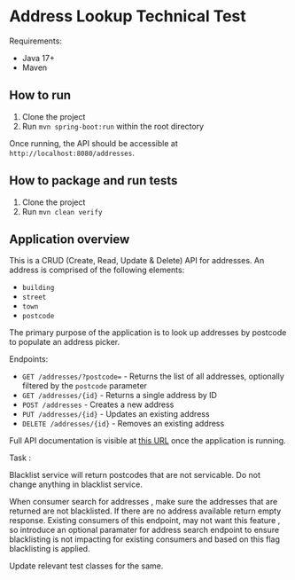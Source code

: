 # Address Lookup Technical Test

Requirements:

* Java 17+
* Maven

## How to run

1. Clone the project
2. Run `mvn spring-boot:run` within the root directory

Once running, the API should be accessible at `http://localhost:8080/addresses`.

## How to package and run tests

1. Clone the project
2. Run `mvn clean verify`

## Application overview

This is a CRUD (Create, Read, Update & Delete) API for addresses. An address is comprised of the following elements:

* `building`
* `street`
* `town`
* `postcode`

The primary purpose of the application is to look up addresses by postcode to populate an address picker.

Endpoints:

* `GET /addresses/?postcode=` - Returns the list of all addresses, optionally filtered by the `postcode` parameter
* `GET /addresses/{id}` - Returns a single address by ID
* `POST /addresses` - Creates a new address
* `PUT /addresses/{id}` - Updates an existing address
* `DELETE /addresses/{id}` - Removes an existing address


Full API documentation is visible at [this URL](http://localhost:8080/swagger-ui/index.html) once the application is running.

Task :

Blacklist service will return postcodes that are not servicable. Do not change anything in blacklist service.

When consumer search for addresses ,  make sure the addresses that are returned are not blacklisted. If there are no address available return empty response.
Existing consumers of this endpoint, may not want this feature , so introduce an optional paramater for address search endpoint to ensure blacklisting is not impacting for existing consumers and based on this flag blacklisting is applied.

Update relevant test classes for the same.


